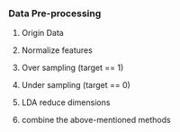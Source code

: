 ### Data Pre-processing

1. Origin Data

2. Normalize features

3. Over sampling (target == 1)

4. Under sampling (target == 0)

5. LDA reduce dimensions

6. combine the above-mentioned methods
